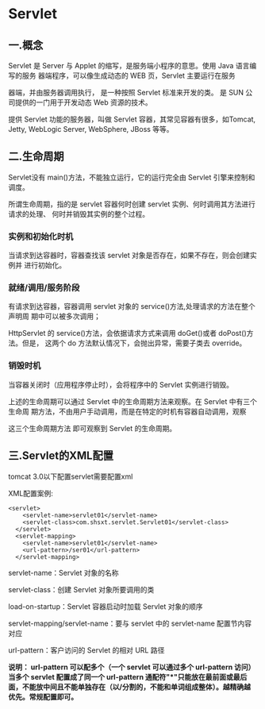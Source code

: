 # Servlet

## 一.概念

Servlet 是 Server 与 Applet 的缩写，是服务端小程序的意思。使用 Java 语言编写的服务 器端程序，可以像生成动态的 WEB 页，Servlet 主要运行在服务

器端，并由服务器调用执行， 是一种按照 Servlet 标准来开发的类。 是 SUN 公司提供的一门用于开发动态 Web 资源的技术。


提供 Servlet 功能的服务器，叫做 Servlet 容器，其常见容器有很多，如Tomcat, Jetty, WebLogic Server, WebSphere, JBoss 等等。

## 二.生命周期


Servlet没有 main()方法，不能独立运行，它的运行完全由 Servlet 引擎来控制和调度。 


所谓生命周期，指的是 servlet 容器何时创建 servlet 实例、何时调用其方法进行请求的处理、 何时并销毁其实例的整个过程。

 
### 实例和初始化时机


当请求到达容器时，容器查找该 servlet 对象是否存在，如果不存在，则会创建实例并 进行初始化。


### 就绪/调用/服务阶段


有请求到达容器，容器调用 servlet 对象的 service()方法,处理请求的方法在整个声明周 期中可以被多次调用； 


HttpServlet 的 service()方法，会依据请求方式来调用 doGet()或者 doPost()方法。但是， 这两个 do 方法默认情况下，会抛出异常，需要子类去 override。


### 销毁时机


当容器关闭时（应用程序停止时），会将程序中的 Servlet 实例进行销毁。


   上述的生命周期可以通过 Servlet 中的生命周期方法来观察。在 Servlet 中有三个生命周 期方法，不由用户手动调用，而是在特定的时机有容器自动调用，观察
   

这三个生命周期方法 即可观察到 Servlet 的生命周期。



## 三.Servlet的XML配置

tomcat 3.0以下配置servlet需要配置xml

XML配置案例:

```
<servlet>
    <servlet-name>servlet01</servlet-name>
    <servlet-class>com.shsxt.servlet.Servlet01</servlet-class>
  </servlet>
  <servlet-mapping>
    <servlet-name>servlet01</servlet-name>
    <url-pattern>/ser01</url-pattern>
  </servlet-mapping>
 ```
 
servlet-name：Servlet 对象的名称

servlet-class：创建 Servlet 对象所要调用的类

load-on-startup：Servlet 容器启动时加载 Servlet 对象的顺序

servlet-mapping/servlet-name：要与 servlet 中的 servlet-name 配置节内容对应

url-pattern：客户访问的 Servlet 的相对 URL 路径

**说明： url-pattern 可以配多个（一个 servlet 可以通过多个 url-pattern 访问）当多个 servlet 配置成了同一个 url-pattern
通配符"*"只能放在最前面或最后面，不能放中间且不能单独存在（以/分割的，不能和单词组成整体）。越精确越
优先。常规配置即可。**
